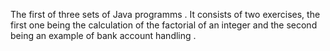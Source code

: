 The first of three sets of Java programms . It consists of two exercises, 
the first one being the calculation of the factorial of an integer and 
the second being an example of bank account handling .
